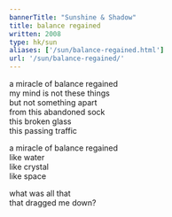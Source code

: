 ```yaml
---
bannerTitle: "Sunshine & Shadow" 
title: balance regained
written: 2008
type: hk/sun
aliases: ['/sun/balance-regained.html']
url: '/sun/balance-regained/'
---
```


a miracle of balance regained  
my mind is not these things  
but not something apart  
from this abandoned sock  
this broken glass  
this passing traffic  


a miracle of balance regained  
like water  
like crystal  
like space  


what was all that  
that dragged me down?  
